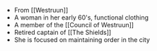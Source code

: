 - From [[Westruun]]
- A woman in her early 60's, functional clothing
- A member of the [[Council of Westruun]]
- Retired captain of [[The Shields]]
- She is focused on maintaining order in the city